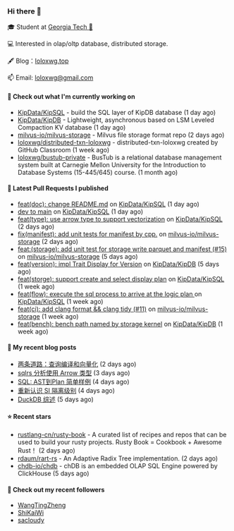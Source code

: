 ### Hi there 👋


 
🎓 Student at [Georgia Tech 🐝](https://www.gatech.edu/)

💻 Interested in olap/oltp database, distributed storage.

🖋 Blog：[loloxwg.top](https://loloxwg.top)



📫 Email: [loloxwg@gmail.com](mailto:loloxwg@gmail.com)



#### 👷 Check out what I'm currently working on

- [KipData/KipSQL](https://github.com/KipData/KipSQL) - build the SQL layer of KipDB database (1 day ago)
- [KipData/KipDB](https://github.com/KipData/KipDB) -  Lightweight, asynchronous based on LSM Leveled Compaction KV database (1 day ago)
- [milvus-io/milvus-storage](https://github.com/milvus-io/milvus-storage) - Milvus file storage format repo (2 days ago)
- [loloxwg/distributed-txn-loloxwg](https://github.com/loloxwg/distributed-txn-loloxwg) - distributed-txn-loloxwg created by GitHub Classroom (1 week ago)
- [loloxwg/bustub-private](https://github.com/loloxwg/bustub-private) - BusTub is a relational database management system built at Carnegie Mellon University for the Introduction to Database Systems (15-445/645) course. (1 month ago)

#### 🔨 Latest Pull Requests I published

- [feat(doc): change README.md](https://github.com/KipData/KipSQL/pull/25) on [KipData/KipSQL](https://github.com/KipData/KipSQL) (1 day ago)
- [dev to main](https://github.com/KipData/KipSQL/pull/23) on [KipData/KipSQL](https://github.com/KipData/KipSQL) (1 day ago)
- [feat(type): use arrow type to support vectorization](https://github.com/KipData/KipSQL/pull/22) on [KipData/KipSQL](https://github.com/KipData/KipSQL) (2 days ago)
- [fix(manifest): add unit tests for manifest by cpp.](https://github.com/milvus-io/milvus-storage/pull/19) on [milvus-io/milvus-storage](https://github.com/milvus-io/milvus-storage) (2 days ago)
- [feat:(storage): add unit test for storage write parquet and manifest (#15)](https://github.com/milvus-io/milvus-storage/pull/17) on [milvus-io/milvus-storage](https://github.com/milvus-io/milvus-storage) (5 days ago)
- [feat(version): impl Trait Display for Version](https://github.com/KipData/KipDB/pull/36) on [KipData/KipDB](https://github.com/KipData/KipDB) (5 days ago)
- [feat(storge): support create and select display plan](https://github.com/KipData/KipSQL/pull/19) on [KipData/KipSQL](https://github.com/KipData/KipSQL) (1 week ago)
- [feat(flow): execute the sql process to arrive at the logic plan ](https://github.com/KipData/KipSQL/pull/17) on [KipData/KipSQL](https://github.com/KipData/KipSQL) (1 week ago)
- [feat(ci): add clang format &amp;&amp; clang tidy (#11)](https://github.com/milvus-io/milvus-storage/pull/14) on [milvus-io/milvus-storage](https://github.com/milvus-io/milvus-storage) (1 week ago)
- [feat(bench): bench path named by storage kernel](https://github.com/KipData/KipDB/pull/34) on [KipData/KipDB](https://github.com/KipData/KipDB) (1 week ago)

#### 📜 My recent blog posts

- [两条道路：查询编译和向量化](https://nobelium.vercel.app/TwoPathsQueryCompilationandVectorization) (2 days ago)
- [sqlrs 分析使用 Arrow 类型](https://nobelium.vercel.app/sqlrs-analysis-using-Arrow-type) (3 days ago)
- [SQL: AST到Plan 简单样例](https://nobelium.vercel.app/sql-to-plan) (4 days ago)
- [重新认识 SI 隔离级别](https://nobelium.vercel.app/Understanding_SI_Isolation_Levels) (4 days ago)
- [DuckDB 综述](https://nobelium.vercel.app/DuckDB_Overview) (5 days ago)

#### ⭐ Recent stars

- [rustlang-cn/rusty-book](https://github.com/rustlang-cn/rusty-book) - A curated list of recipes and repos that can be used to build your rusty projects. Rusty Book = Cookbook &#43; Awesome Rust！ (2 days ago)
- [rdaum/rart-rs](https://github.com/rdaum/rart-rs) - An Adaptive Radix Tree implementation. (2 days ago)
- [chdb-io/chdb](https://github.com/chdb-io/chdb) - chDB is an embedded OLAP SQL Engine powered by ClickHouse (5 days ago)

#### 👯 Check out my recent followers

- [WangTingZheng](https://github.com/WangTingZheng)
- [ShiKaiWi](https://github.com/ShiKaiWi)
- [sacloudy](https://github.com/sacloudy)

